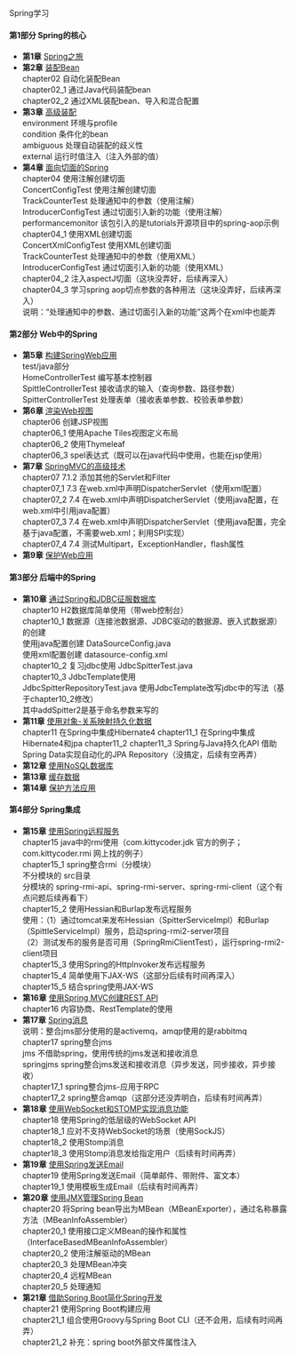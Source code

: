 Spring学习  
#### 第1部分 Spring的核心
- **第1章** [Spring之旅]()  
- **第2章** [装配Bean]()  
chapter02 自动化装配Bean  
chapter02_1 通过Java代码装配bean  
chapter02_2 通过XML装配bean、导入和混合配置  
- **第3章** [高级装配]()  
environment 环境与profile  
condition 条件化的bean  
ambiguous 处理自动装配的歧义性  
external 运行时值注入（注入外部的值）  
- **第4章** [面向切面的Spring]()  
chapter04 使用注解创建切面  
ConcertConfigTest 使用注解创建切面  
TrackCounterTest 处理通知中的参数（使用注解）  
IntroducerConfigTest 通过切面引入新的功能（使用注解）  
performancemonitor 该包引入的是tutorials开源项目中的spring-aop示例  
chapter04_1 使用XML创建切面  
ConcertXmlConfigTest 使用XML创建切面  
TrackCounterTest 处理通知中的参数（使用XML）  
IntroducerConfigTest 通过切面引入新的功能（使用XML）  
chapter04_2 注入aspectJ切面（这块没弄好，后续再深入）  
chapter04_3 学习spring aop切点参数的各种用法（这块没弄好，后续再深入）  
说明：“处理通知中的参数、通过切面引入新的功能”这两个在xml中也能弄  
#### 第2部分 Web中的Spring
- **第5章** [构建SpringWeb应用]()  
test/java部分  
HomeControllerTest 编写基本控制器  
SpittleControllerTest 接收请求的输入（查询参数、路径参数）  
SpitterControllerTest 处理表单（接收表单参数、校验表单参数）  
- **第6章** [渲染Web视图]()  
chapter06 创建JSP视图  
chapter06_1 使用Apache Tiles视图定义布局  
chapter06_2 使用Thymeleaf  
chapter06_3 spel表达式（既可以在java代码中使用，也能在jsp使用）  
- **第7章** [SpringMVC的高级技术]()  
chapter07 7.1.2 添加其他的Servlet和Filter  
chapter07_1 7.3 在web.xml中声明DispatcherServlet（使用xml配置）  
chapter07_2 7.4 在web.xml中声明DispatcherServlet（使用java配置，在web.xml中引用java配置）  
chapter07_3 7.4 在web.xml中声明DispatcherServlet（使用java配置，完全基于java配置，不需要web.xml；利用SPI实现）  
chapter07_4 7.4 测试Multipart，ExceptionHandler，flash属性  
- **第9章** [保护Web应用]()  
#### 第3部分 后端中的Spring
- **第10章** [通过Spring和JDBC征服数据库]()  
chapter10 H2数据库简单使用（带web控制台）  
chapter10_1 数据源（连接池数据源、JDBC驱动的数据源、嵌入式数据源）的创建  
使用java配置创建 DataSourceConfig.java  
使用xml配置创建 datasource-config.xml  
chapter10_2 复习jdbc使用 JdbcSpitterTest.java  
chapter10_3 JdbcTemplate使用  
JdbcSpitterRepositoryTest.java 使用JdbcTemplate改写jdbc中的写法（基于chapter10_2修改）  
其中addSpitter2是基于命名参数来写的  
- **第11章** [使用对象-关系映射持久化数据]()  
chapter11 在Spring中集成Hibernate4
chapter11_1 在Spring中集成Hibernate4和jpa
chapter11_2 chapter11_3 Spring与Java持久化API 借助Spring Data实现自动化的JPA Repository（没搞定，后续有空再弄）  
- **第12章** [使用NoSQL数据库]()  
- **第13章** [缓存数据]()  
- **第14章** [保护方法应用]()  
#### 第4部分 Spring集成
- **第15章** [使用Spring远程服务]()  
chapter15 java中的rmi使用（com.kittycoder.jdk 官方的例子；com.kittycoder.rmi 网上找的例子）  
chapter15_1 spring整合rmi（分模块）  
不分模块的 src目录  
分模块的 spring-rmi-api、spring-rmi-server、spring-rmi-client（这个有点问题后续再看下）  
chapter15_2 使用Hessian和Burlap发布远程服务  
使用：（1）通过tomcat来发布Hessian（SpitterServiceImpl）和Burlap（SpittleServiceImpl）服务，启动spring-rmi2-server项目  
（2）测试发布的服务是否可用（SpringRmiClientTest），运行spring-rmi2-client项目  
chapter15_3 使用Spring的HttpInvoker发布远程服务  
chapter15_4 简单使用下JAX-WS（这部分后续有时间再深入）  
chapter15_5 结合spring使用JAX-WS  
- **第16章** [使用Spring MVC创建REST API]()  
chapter16 内容协商、RestTemplate的使用  
- **第17章** [Spring消息]()  
说明：整合jms部分使用的是activemq，amqp使用的是rabbitmq  
chapter17 spring整合jms  
jms 不借助spring，使用传统的jms发送和接收消息  
springjms spring整合jms发送和接收消息（异步发送，同步接收，异步接收）  
chapter17_1 spring整合jms-应用于RPC  
chapter17_2 spring整合amqp（这部分还没弄明白，后续有时间再弄）  
- **第18章** [使用WebSocket和STOMP实现消息功能]()  
chapter18 使用Spring的低层级的WebSocket API  
chapter18_1 应对不支持WebSocket的场景（使用SockJS）  
chapter18_2 使用Stomp消息  
chapter18_3 使用Stomp消息发给指定用户（后续有时间再弄）  
- **第19章** [使用Spring发送Email]()  
chapter19 使用Spring发送Email（简单邮件、带附件、富文本）  
chapter19_1 使用模板生成Email（后续有时间再弄）  
- **第20章** [使用JMX管理Spring Bean]()  
chapter20 将Spring bean导出为MBean（MBeanExporter），通过名称暴露方法（MBeanInfoAssembler）  
chapter20_1 使用接口定义MBean的操作和属性（InterfaceBasedMBeanInfoAssembler）  
chapter20_2 使用注解驱动的MBean  
chapter20_3 处理MBean冲突  
chapter20_4 远程MBean  
chapter20_5 处理通知  
- **第21章** [借助Spring Boot简化Spring开发]()  
chapter21 使用Spring Boot构建应用  
chapter21_1 组合使用Groovy与Spring Boot CLI（还不会用，后续有时间再弄）  
chapter21_2 补充：spring boot外部文件属性注入
